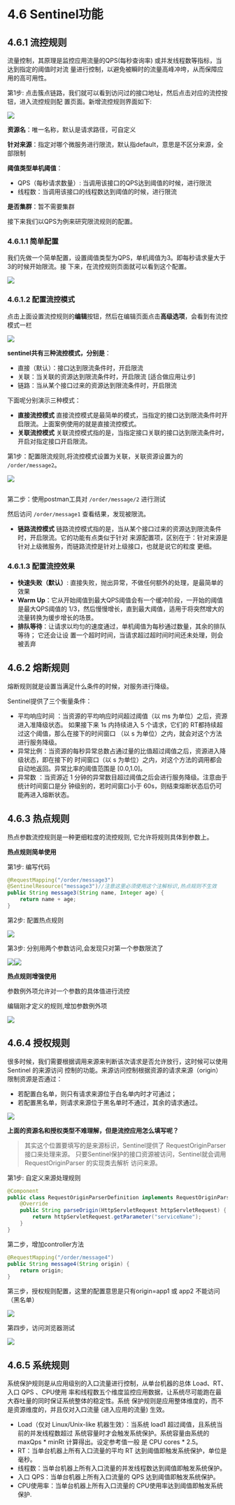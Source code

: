 # 4.6 Sentinel功能

## 4.6.1 流控规则

流量控制，其原理是监控应用流量的QPS(每秒查询率) 或并发线程数等指标，当达到指定的阈值时对流 量进行控制，以避免被瞬时的流量高峰冲垮，从而保障应用的高可用性。&#x20;

第1步: 点击簇点链路，我们就可以看到访问过的接口地址，然后点击对应的流控按钮，进入流控规则配 置页面。新增流控规则界面如下:

![](<../.gitbook/assets/image (13).png>)

**资源名**：唯一名称，默认是请求路径，可自定义&#x20;

**针对来源**：指定对哪个微服务进行限流，默认指default，意思是不区分来源，全部限制&#x20;

**阈值类型单机阈值**：

* QPS（每秒请求数量）: 当调用该接口的QPS达到阈值的时候，进行限流
* 线程数：当调用该接口的线程数达到阈值的时候，进行限流

**是否集群**：暂不需要集群&#x20;

接下来我们以QPS为例来研究限流规则的配置。

### 4.6.1.1 简单配置

我们先做一个简单配置，设置阈值类型为QPS，单机阈值为3。即每秒请求量大于3的时候开始限流。接 下来，在流控规则页面就可以看到这个配置。

![](<../.gitbook/assets/image (56) (1).png>)

### 4.6.1.2 配置流控模式

点击上面设置流控规则的**编辑**按钮，然后在编辑页面点击**高级选项**，会看到有流控模式一栏

![](<../.gitbook/assets/image (42) (1).png>)

**sentinel共有三种流控模式，分别是**：&#x20;

* 直接（默认）：接口达到限流条件时，开启限流
* 关联：当关联的资源达到限流条件时，开启限流 \[适合做应用让步]
* 链路：当从某个接口过来的资源达到限流条件时，开启限流

下面呢分别演示三种模式：

* **直接流控模式** 直接流控模式是最简单的模式，当指定的接口达到限流条件时开启限流。上面案例使用的就是直接流控模式。&#x20;
* **关联流控模式** 关联流控模式指的是，当指定接口关联的接口达到限流条件时，开启对指定接口开启限流。

第1步：配置限流规则,将流控模式设置为关联，关联资源设置为的 `/order/message2`。

![](<../.gitbook/assets/image (22).png>)

<img src="../.gitbook/assets/image (53).png" alt="" data-size="original">

第二步：使用postman工具对 `/order/message/2` 进行测试

然后访问 `/order/message1` 查看结果，发现被限流。

* **链路流控模式** 链路流控模式指的是，当从某个接口过来的资源达到限流条件时，开启限流。它的功能有点类似于针对 来源配置项，区别在于：针对来源是针对上级微服务，而链路流控是针对上级接口，也就是说它的粒度 更细。

### 4.6.1.3 配置流控效果

* **快速失败（默认）**: 直接失败，抛出异常，不做任何额外的处理，是最简单的效果
* **Warm Up**：它从开始阈值到最大QPS阈值会有一个缓冲阶段，一开始的阈值是最大QPS阈值的 1/3，然后慢慢增长，直到最大阈值，适用于将突然增大的流量转换为缓步增长的场景。
* **排队等待**：让请求以均匀的速度通过，单机阈值为每秒通过数量，其余的排队等待； 它还会让设 置一个超时时间，当请求超过超时间时间还未处理，则会被丢弃

## 4.6.2 熔断规则

熔断规则就是设置当满足什么条件的时候，对服务进行降级。

Sentinel提供了三个衡量条件：&#x20;

* 平均响应时间 ：当资源的平均响应时间超过阈值（以 ms 为单位）之后，资源进入准降级状态。 如果接下来 1s 内持续进入 5 个请求，它们的 RT都持续超过这个阈值，那么在接下的时间窗口 （以 s 为单位）之内，就会对这个方法进行服务降级。
* 异常比例：当资源的每秒异常总数占通过量的比值超过阈值之后，资源进入降级状态，即在接下的 时间窗口（以 s 为单位）之内，对这个方法的调用都会自动地返回。异常比率的阈值范围是 \[0.0,1.0]。
* 异常数 ：当资源近 1 分钟的异常数目超过阈值之后会进行服务降级。注意由于统计时间窗口是分 钟级别的，若时间窗口小于 60s，则结束熔断状态后仍可能再进入熔断状态。

## 4.6.3 热点规则

热点参数流控规则是一种更细粒度的流控规则, 它允许将规则具体到参数上。&#x20;

**热点规则简单使用**&#x20;

第1步: 编写代码

```java
@RequestMapping("/order/message3")
@SentinelResource("message3")//注意这里必须使用这个注解标识,热点规则不生效
public String message3(String name, Integer age) {
    return name + age;
}
```

第2步: 配置热点规则

![](<../.gitbook/assets/image (47).png>)

第3步: 分别用两个参数访问,会发现只对第一个参数限流了

![](<../.gitbook/assets/image (5).png>)![](<../.gitbook/assets/image (14).png>)

**热点规则增强使用**

参数例外项允许对一个参数的具体值进行流控

编辑刚才定义的规则,增加参数例外项

![](<../.gitbook/assets/image (11).png>)

## 4.6.4 授权规则

很多时候，我们需要根据调用来源来判断该次请求是否允许放行，这时候可以使用 Sentinel 的来源访问 控制的功能。来源访问控制根据资源的请求来源（origin）限制资源是否通过：&#x20;

* 若配置白名单，则只有请求来源位于白名单内时才可通过；
* 若配置黑名单，则请求来源位于黑名单时不通过，其余的请求通过。

![](<../.gitbook/assets/image (36).png>)

**上面的资源名和授权类型不难理解，但是流控应用怎么填写呢？**

> 其实这个位置要填写的是来源标识，Sentinel提供了 RequestOriginParser 接口来处理来源。 只要Sentinel保护的接口资源被访问，Sentinel就会调用 RequestOriginParser 的实现类去解析 访问来源。

第1步: 自定义来源处理规则

```java
@Component
public class RequestOriginParserDefinition implements RequestOriginParser {
    @Override
    public String parseOrigin(HttpServletRequest httpServletRequest) {
        return httpServletRequest.getParameter("serviceName");
    }
}
```

第二步，增加controller方法

```java
@RequestMapping("/order/message4")
public String message4(String origin) {
    return origin;
}
```

第三步，授权规则配置，这里的配置意思是只有origin=app1 或 app2 不能访问（黑名单）

![](<../.gitbook/assets/image (48).png>)

第四步，访问浏览器测试

&#x20;![](<../.gitbook/assets/image (57).png>)

## 4.6.5 系统规则

系统保护规则是从应用级别的入口流量进行控制，从单台机器的总体 Load、RT、入口 QPS 、CPU使用 率和线程数五个维度监控应用数据，让系统尽可能跑在最大吞吐量的同时保证系统整体的稳定性。系统 保护规则是应用整体维度的，而不是资源维度的，并且仅对入口流量 (进入应用的流量) 生效。

* Load（仅对 Linux/Unix-like 机器生效）：当系统 load1 超过阈值，且系统当前的并发线程数超过 系统容量时才会触发系统保护。系统容量由系统的 maxQps \* minRt 计算得出。设定参考值一般 是 CPU cores \* 2.5。
* RT：当单台机器上所有入口流量的平均 RT 达到阈值即触发系统保护，单位是毫秒。
* 线程数：当单台机器上所有入口流量的并发线程数达到阈值即触发系统保护。
* 入口 QPS：当单台机器上所有入口流量的 QPS 达到阈值即触发系统保护。
* CPU使用率：当单台机器上所有入口流量的 CPU使用率达到阈值即触发系统保护.

